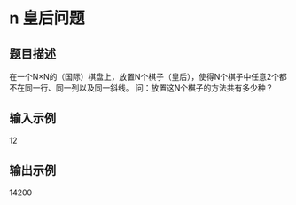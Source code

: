 # n 皇后问题

## 题目描述

在一个N×N的（国际）棋盘上，放置N个棋子（皇后），使得N个棋子中任意2个都不在同一行、同一列以及同一斜线。 问：放置这N个棋子的方法共有多少种？

## 输入示例

12

## 输出示例

14200